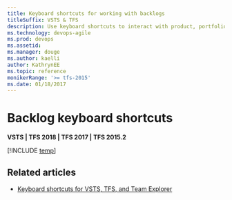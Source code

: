 ```yaml
---
title: Keyboard shortcuts for working with backlogs
titleSuffix: VSTS & TFS
description: Use keyboard shortcuts to interact with product, portfolio, and sprint backlogs   
ms.technology: devops-agile
ms.prod: devops
ms.assetid: 
ms.manager: douge
ms.author: kaelli
author: KathrynEE
ms.topic: reference
monikerRange: '>= tfs-2015'
ms.date: 01/18/2017
---
```


# Backlog keyboard shortcuts

**VSTS | TFS 2018 | TFS 2017 | TFS 2015.2**
  

[!INCLUDE [temp](../../_shared/keyboard-shortcuts/work-backlog-shortcuts.md)] 


## Related articles

- [Keyboard shortcuts for VSTS, TFS, and Team Explorer](../../project/navigation/keyboard-shortcuts.md)


